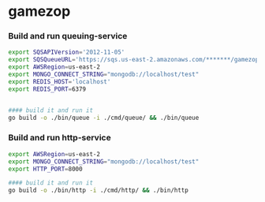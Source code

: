 # gamezop

### Build and run queuing-service
```bash
export SQSAPIVersion='2012-11-05'
export SQSQueueURL='https://sqs.us-east-2.amazonaws.com/*******/gamezop'
export AWSRegion=us-east-2
export MONGO_CONNECT_STRING="mongodb://localhost/test"
export REDIS_HOST='localhost'
export REDIS_PORT=6379


#### build it and run it 
go build -o ./bin/queue -i ./cmd/queue/ && ./bin/queue
```


### Build and run http-service
```bash
export AWSRegion=us-east-2
export MONGO_CONNECT_STRING="mongodb://localhost/test"
export HTTP_PORT=8000

#### build it and run it 
go build -o ./bin/http -i ./cmd/http/ && ./bin/http
```
